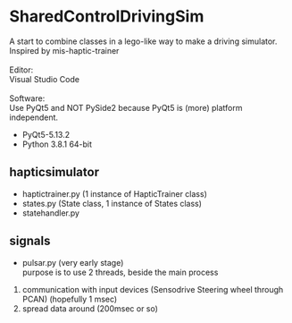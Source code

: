 # SharedControlDrivingSim

A start to combine classes in a lego-like way to make a driving simulator.<br>
Inspired by mis-haptic-trainer
<br><br>
Editor:<br>
Visual Studio Code
<br><br>
Software:<br>
Use PyQt5 and NOT PySide2 because PyQt5 is (more) platform independent.<br>
* PyQt5-5.13.2<br>
* Python 3.8.1 64-bit<br>

## hapticsimulator

* haptictrainer.py (1 instance of HapticTrainer class) 
* states.py (State class, 1 instance of States class)
* statehandler.py

## signals

* pulsar.py (very early stage)<br>
purpose is to use 2 threads, beside the main process
1. communication with input devices (Sensodrive Steering wheel through PCAN) (hopefully 1 msec)
2. spread data around (200msec or so)